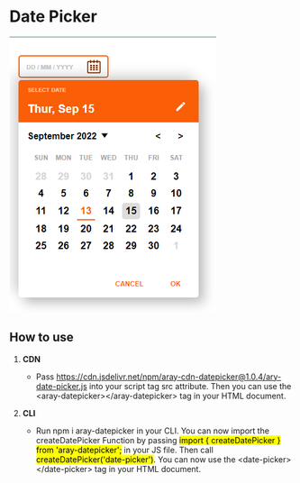 # Date Picker

![This is an image](/src/images/Date-picker.png)

## How to use

1. **CDN**

   - Pass https://cdn.jsdelivr.net/npm/aray-cdn-datepicker@1.0.4/ary-date-picker.js into your script tag src attribute. Then you can use the &lt;aray-datepicker&gt;&lt;/aray-datepicker> tag in your HTML document.

2. **CLI**

   - Run npm i aray-datepicker in your CLI. You can now import the createDatePicker Function by passing <mark>import { createDatePicker } from 'aray-datepicker';</mark> in your JS file. Then call <mark>createDatePicker('date-picker')</mark>. You can now use the &lt;date-picker>&lt;/date-picker> tag in your HTML document.
